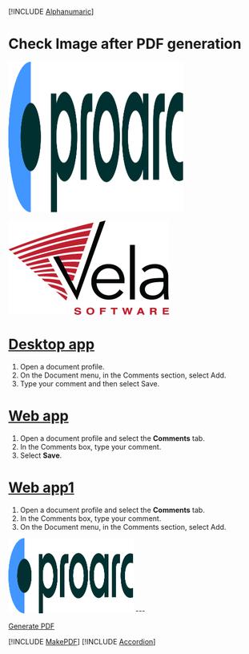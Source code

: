[!INCLUDE [Alphanumaric](NestedAlphanumaricLists.md)]
# Check Image after PDF generation

<img src="./images/proarc.png" alt="Proarc" width="350" height="300" />

![ProArc](./images/vela-logo.png)

# [Desktop app](#tab/Desktop-app)
1. Open a document profile.
2. On the Document menu, in the Comments section, select Add.
3. Type your comment and then select Save.

# [Web app](#tab/Web-app)
1.  Open a document profile and select the **Comments** tab.
2.  In the Comments box, type your comment.
3.  Select **Save**.

# [Web app1](#tab/Web-app1)
1.  Open a document profile and select the **Comments** tab.
2.  In the Comments box, type your comment.
3.  On the Document menu, in the Comments section, select Add.
<img src="./images/proarc.png" alt="Proarc" width="250" height="150">
---

<a href="#" onclick="makePDF()">Generate PDF</a>

[!INCLUDE [MakePDF](MakePDF.md)]
[!INCLUDE [Accordion](Accordion.md)]
